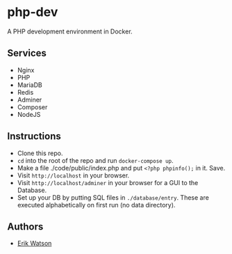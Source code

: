 # php-dev

A PHP development environment in Docker.


## Services

  + Nginx
  + PHP
  + MariaDB
  + Redis
  + Adminer
  + Composer
  + NodeJS


## Instructions

  + Clone this repo.
  + `cd` into the root of the repo and run `docker-compose up`.
  + Make a file ./code/public/index.php and put `<?php phpinfo();` in it. Save.
  + Visit `http://localhost` in your browser.
  + Visit `http://localhost/adminer` in your browser for a GUI to the Database. 
  + Set up your DB by putting SQL files in `./database/entry`. These are executed alphabetically on first run (no data directory). 

## Authors

 - [Erik Watson](mailto:erik@erikwatson.me)
